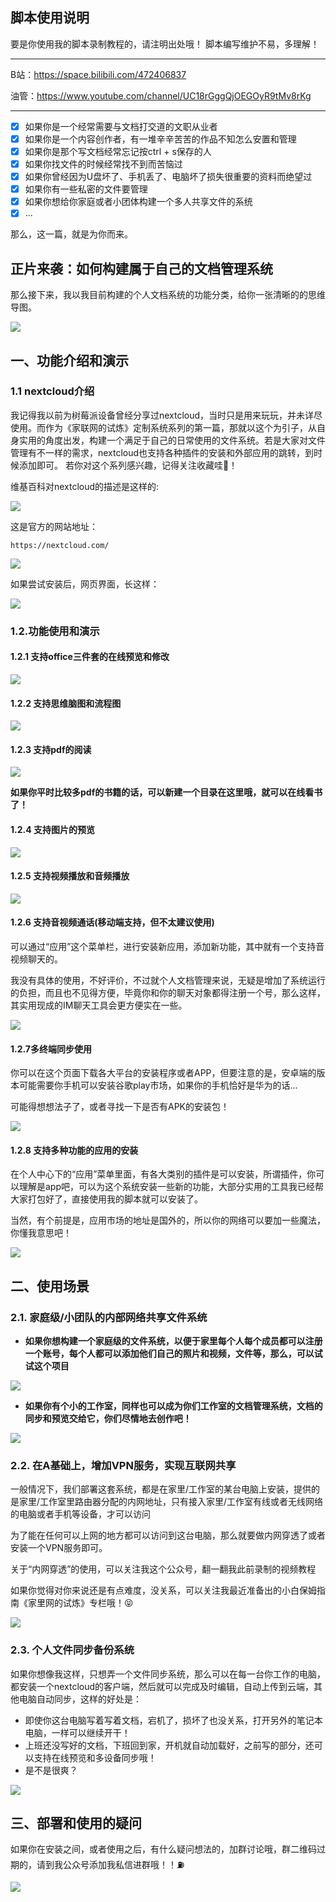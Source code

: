 
## 脚本使用说明
要是你使用我的脚本录制教程的，请注明出处哦！
脚本编写维护不易，多理解！

---
B站：https://space.bilibili.com/472406837

油管：https://www.youtube.com/channel/UC18rGggQjOEGOyR9tMv8rKg

---

* [x] 如果你是一个经常需要与文档打交道的文职从业者
* [x] 如果你是一个内容创作者，有一堆辛辛苦苦的作品不知怎么安置和管理
* [x] 如果你是那个写文档经常忘记按ctrl + s保存的人
* [x] 如果你找文件的时候经常找不到而苦恼过
* [x] 如果你曾经因为U盘坏了、手机丢了、电脑坏了损失很重要的资料而绝望过
* [x] 如果你有一些私密的文件要管理
* [x] 如果你想给你家庭或者小团体构建一个多人共享文件的系统
* [x] ...

那么，这一篇，就是为你而来。


## 正片来袭：如何构建属于自己的文档管理系统

那么接下来，我以我目前构建的个人文档系统的功能分类，给你一张清晰的的思维导图。

![](https://cdn.jsdelivr.net/gh/playbear668/mypics//img/QQ20210802-223541@2x.png)

## 一、功能介绍和演示

### 1.1 nextcloud介绍

我记得我以前为树莓派设备曾经分享过nextcloud，当时只是用来玩玩，并未详尽使用。而作为《家联网的试炼》定制系统系列的第一篇，那就以这个为引子，从自身实用的角度出发，构建一个满足于自己的日常使用的文件系统。若是大家对文件管理有不一样的需求，nextcloud也支持各种插件的安装和外部应用的跳转，到时候添加即可。 若你对这个系列感兴趣，记得关注收藏哇🤩！

维基百科对nextcloud的描述是这样的:

![](https://cdn.jsdelivr.net/gh/playbear668/mypics//img/20210614101519.png)

这是官方的网站地址：

```
https://nextcloud.com/
```

![](https://cdn.jsdelivr.net/gh/playbear668/mypics//img/image-20210607174318017.jpg)

如果尝试安装后，网页界面，长这样：

![](https://cdn.jsdelivr.net/gh/playbear668/mypics//img/20210607174126.png)

### 1.2.功能使用和演示

#### 1.2.1 支持office三件套的在线预览和修改

![](https://cdn.jsdelivr.net/gh/playbear668/mypics//img/Kapture%202021-08-04%20at%2016.43.33.gif)

#### 1.2.2 支持思维脑图和流程图

![](https://cdn.jsdelivr.net/gh/playbear668/mypics//img/Kapture%202021-08-05%20at%2020.52.07.gif)

#### 1.2.3 支持pdf的阅读

![](https://cdn.jsdelivr.net/gh/playbear668/mypics//img/Snipaste_2021-08-05_20-57-03.png)

**如果你平时比较多pdf的书籍的话，可以新建一个目录在这里哦，就可以在线看书了！**

#### 1.2.4 支持图片的预览

![](https://cdn.jsdelivr.net/gh/playbear668/mypics//img/Snipaste_2021-08-05_21-09-53.png)

#### 1.2.5 支持视频播放和音频播放

![](https://cdn.jsdelivr.net/gh/playbear668/mypics//img/Snipaste_2021-08-05_21-11-00.png)

#### 1.2.6 支持音视频通话(移动端支持，但不太建议使用)

可以通过“应用”这个菜单栏，进行安装新应用，添加新功能，其中就有一个支持音视频聊天的。

我没有具体的使用，不好评价，不过就个人文档管理来说，无疑是增加了系统运行的负担，而且也不见得方便，毕竟你和你的聊天对象都得注册一个号，那么这样，其实用现成的IM聊天工具会更方便实在一些。

![](https://cdn.jsdelivr.net/gh/playbear668/mypics//img/Snipaste_2021-08-05_21-01-02.png)

#### 1.2.7多终端同步使用

你可以在这个页面下载各大平台的安装程序或者APP，但要注意的是，安卓端的版本可能需要你手机可以安装谷歌play市场，如果你的手机恰好是华为的话...

可能得想想法子了，或者寻找一下是否有APK的安装包！

![](https://cdn.jsdelivr.net/gh/playbear668/mypics//img/Snipaste_2021-08-05_21-05-09.png)

#### 1.2.8 支持多种功能的应用的安装

在个人中心下的“应用”菜单里面，有各大类别的插件是可以安装，所谓插件，你可以理解是app吧，可以为这个系统安装一些新的功能，大部分实用的工具我已经帮大家打包好了，直接使用我的脚本就可以安装了。

当然，有个前提是，应用市场的地址是国外的，所以你的网络可以要加一些魔法，你懂我意思吧！

![](https://cdn.jsdelivr.net/gh/playbear668/mypics//img/Snipaste_2021-08-05_21-04-40.png)

## 二、使用场景

### 2.1. 家庭级/小团队的内部网络共享文件系统

* **如果你想构建一个家庭级的文件系统，以便于家里每个人每个成员都可以注册一个账号，每个人都可以添加他们自己的照片和视频，文件等，那么，可以试试这个项目**

![](https://cdn.jsdelivr.net/gh/playbear668/mypics//img/23123123sfsafasfsafsafasf.png)

* **如果你有个小的工作室，同样也可以成为你们工作室的文档管理系统，文档的同步和预览交给它，你们尽情地去创作吧！**

![](https://cdn.jsdelivr.net/gh/playbear668/mypics//img/clapper-2140602_1280.jpg)

### 2.2. 在A基础上，增加VPN服务，实现互联网共享

一般情况下，我们部署这套系统，都是在家里/工作室的某台电脑上安装，提供的是家里/工作室里路由器分配的内网地址，只有接入家里/工作室有线或者无线网络的电脑或者手机等设备，才可以访问

为了能在任何可以上网的地方都可以访问到这台电脑，那么就要做内网穿透了或者安装一个VPN服务即可。

关于“内网穿透”的使用，可以关注我这个公众号，翻一翻我此前录制的视频教程

如果你觉得对你来说还是有点难度，没关系，可以关注我最近准备出的小白保姆指南《家里网的试炼》专栏哦！😝

![](https://cdn.jsdelivr.net/gh/playbear668/mypics//img/WechatIMG35.jpeg)

### 2.3. 个人文件同步备份系统

如果你想像我这样，只想弄一个文件同步系统，那么可以在每一台你工作的电脑，都安装一个nextcloud的客户端，然后就可以完成及时编辑，自动上传到云端，其他电脑自动同步，这样的好处是：

* 即使你这台电脑写着写着文档，宕机了，损坏了也没关系，打开另外的笔记本电脑，一样可以继续开干！
* 上班还没写好的文档，下班回到家，开机就自动加载好，之前写的部分，还可以支持在线预览和多设备同步哦！
* 是不是很爽？

![](https://cdn.jsdelivr.net/gh/playbear668/mypics//img/Snipaste_2021-08-05_21-17-35.png)

## 三、部署和使用的疑问
如果你在安装之间，或者使用之后，有什么疑问想法的，加群讨论哦，群二维码过期的，请到我公众号添加我私信进群哦！！⛽️

![](https://cdn.jsdelivr.net/gh/playbear668/mypics//img/WechatIMG35.jpeg)


